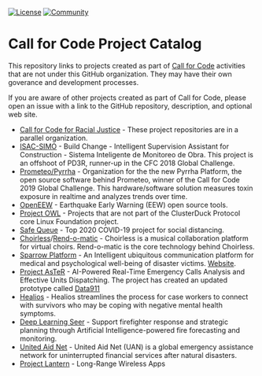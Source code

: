 [![License](https://img.shields.io/badge/License-Apache2-blue.svg)](https://www.apache.org/licenses/LICENSE-2.0) [![Community](https://img.shields.io/badge/Join-Community-blue.svg)](https://developer.ibm.com/callforcode/solutions/projects/get-started/)

# Call for Code Project Catalog
This repository links to projects created as part of [Call for Code](https://developer.ibm.com/callforcode/) activities that are not under this GitHub organization. They may have their own goverance and development processes.

If you are aware of other projects created as part of Call for Code, please open an issue with a link to the GitHub repository, description, and optional web site.

* [Call for Code for Racial Justice](https://github.com/Call-for-Code-for-Racial-Justice) - These project repositories are in a parallel organization.
* [ISAC-SIMO](https://github.com/ISAC-SIMO) - Build Change - Intelligent Supervision Assistant for Construction - Sistema Inteligente de Monitoreo de Obra. This project is an offshoot of PD3R, runner-up in the CFC 2018 Global Challenge.
* [Prometeo/Pyrrha](https://github.com/Pyrrha-Platform) - Organization for the the new Pyrrha Platform, the open source software behind Prometeo, winner of the Call for Code 2019 Global Challenge. This hardware/software solution measures toxin exposure in realtime and analyzes trends over time.
* [OpenEEW](https://github.com/openeew) - Earthquake Early Warning (EEW) open source tools.
* [Project OWL](https://github.com/Project-Owl) - Projects that are not part of the ClusterDuck Protocol core Linux Foundation project.
* [Safe Queue](https://github.com/Safe-Queue) - Top 2020 COVID-19 project for social distancing.
* [Choirless](https://github.com/Choirless)/[Rend-o-matic](https://github.com/Rend-o-matic) - Choirless is a musical collaboration platform for virtual choirs. Rend-o-matic is the core technology behind Choirless.
* [Sparrow Platform](https://github.com/sparrow-platform) - An Intelligent ubiquitous communication platform for medical and psychological well-being of disaster victims. [Website](https://sparrow-platform.com/).
* [Project AsTeR](http://www.project-aster.com/) - AI-Powered Real-Time Emergency Calls Analysis and Effective Units Dispatching. The project has created an updated prototype called [Data911](https://911.calaster.com/)
* [Healios](https://gitlab.com/xuelongmu1/healios-ibm) - Healios streamlines the process for case workers to connect with survivors who may be coping with negative mental health symptoms.
* [Deep Learning Seer](https://www.dlseer.com/) - Support firefighter response and strategic planning through Artificial Intelligence-powered fire forecasting and monitoring.
* [United Aid Net](https://github.com/cellchip/kai) - United Aid Net (UAN) is a global emergency assistance network for uninterrupted financial services after natural disasters.
* [Project Lantern](https://github.com/lantern-works) - Long-Range Wireless Apps

